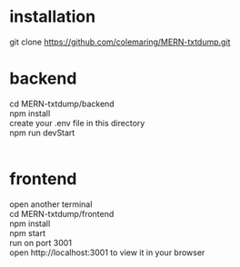 
# installation
git clone https://github.com/colemaring/MERN-txtdump.git<br/>
# backend
cd MERN-txtdump/backend<br/>
npm install<br/>
create your .env file in this directory <br/>
npm run devStart<br/>
<br/>
# frontend
open another terminal <br/>
cd MERN-txtdump/frontend<br/>
npm install<br/>
npm start<br/>
run on port 3001<br/>
open http://localhost:3001 to view it in your browser<br/>
